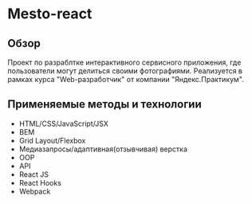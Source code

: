 # Mesto-react

## Обзор

Проект по разраблтке интерактивного сервисного приложения, где пользователи могут делиться своими фотографиями. Реализуется в рамках курса "Web-разработчик" от компании "Яндекс.Практикум".

## Применяемые методы и технологии

* HTML/CSS/JavaScript/JSX
* BEM
* Grid Layout/Flexbox
* Медиазапросы/адаптивная(отзывчивая) верстка 
* OOP 
* API 
* React JS
* React Hooks
* Webpack
